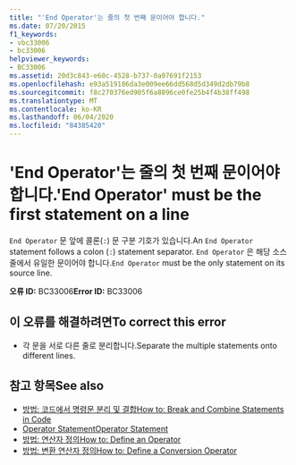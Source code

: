 ```yaml
---
title: "'End Operator'는 줄의 첫 번째 문이어야 합니다."
ms.date: 07/20/2015
f1_keywords:
- vbc33006
- bc33006
helpviewer_keywords:
- BC33006
ms.assetid: 20d3c843-e60c-4528-b737-0a97691f2153
ms.openlocfilehash: e93a519186da3e009ee66dd568d5d349d2db79b8
ms.sourcegitcommit: f8c270376ed905f6a8896ce0fe25b4f4b38ff498
ms.translationtype: MT
ms.contentlocale: ko-KR
ms.lasthandoff: 06/04/2020
ms.locfileid: "84385420"
---
```

# <a name="end-operator-must-be-the-first-statement-on-a-line"></a><span data-ttu-id="33259-102">'End Operator'는 줄의 첫 번째 문이어야 합니다.</span><span class="sxs-lookup"><span data-stu-id="33259-102">'End Operator' must be the first statement on a line</span></span>
<span data-ttu-id="33259-103">`End Operator` 문 앞에 콜론(`:`) 문 구분 기호가 있습니다.</span><span class="sxs-lookup"><span data-stu-id="33259-103">An `End Operator` statement follows a colon (`:`) statement separator.</span></span> <span data-ttu-id="33259-104">`End Operator` 은 해당 소스 줄에서 유일한 문이어야 합니다.</span><span class="sxs-lookup"><span data-stu-id="33259-104">`End Operator` must be the only statement on its source line.</span></span>  
  
 <span data-ttu-id="33259-105">**오류 ID:** BC33006</span><span class="sxs-lookup"><span data-stu-id="33259-105">**Error ID:** BC33006</span></span>  
  
## <a name="to-correct-this-error"></a><span data-ttu-id="33259-106">이 오류를 해결하려면</span><span class="sxs-lookup"><span data-stu-id="33259-106">To correct this error</span></span>  
  
- <span data-ttu-id="33259-107">각 문을 서로 다른 줄로 분리합니다.</span><span class="sxs-lookup"><span data-stu-id="33259-107">Separate the multiple statements onto different lines.</span></span>  
  
## <a name="see-also"></a><span data-ttu-id="33259-108">참고 항목</span><span class="sxs-lookup"><span data-stu-id="33259-108">See also</span></span>

- [<span data-ttu-id="33259-109">방법: 코드에서 명령문 분리 및 결합</span><span class="sxs-lookup"><span data-stu-id="33259-109">How to: Break and Combine Statements in Code</span></span>](../programming-guide/program-structure/how-to-break-and-combine-statements-in-code.md)
- [<span data-ttu-id="33259-110">Operator Statement</span><span class="sxs-lookup"><span data-stu-id="33259-110">Operator Statement</span></span>](../language-reference/statements/operator-statement.md)
- [<span data-ttu-id="33259-111">방법: 연산자 정의</span><span class="sxs-lookup"><span data-stu-id="33259-111">How to: Define an Operator</span></span>](../programming-guide/language-features/procedures/how-to-define-an-operator.md)
- [<span data-ttu-id="33259-112">방법: 변환 연산자 정의</span><span class="sxs-lookup"><span data-stu-id="33259-112">How to: Define a Conversion Operator</span></span>](../programming-guide/language-features/procedures/how-to-define-a-conversion-operator.md)
